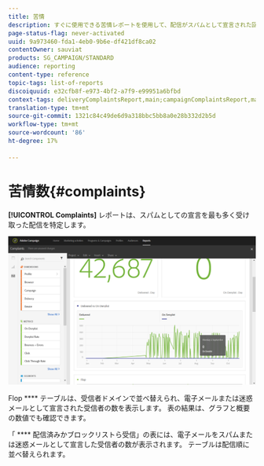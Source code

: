 ```yaml
---
title: 苦情
description: すぐに使用できる苦情レポートを使用して、配信がスパムとして宣言された回数を確認します。
page-status-flag: never-activated
uuid: 9a973460-fda1-4eb0-9b6e-df421df8ca02
contentOwner: sauviat
products: SG_CAMPAIGN/STANDARD
audience: reporting
content-type: reference
topic-tags: list-of-reports
discoiquuid: e32cfb8f-e973-4bf2-a7f9-e99951a6bfbd
context-tags: deliveryComplaintsReport,main;campaignComplaintsReport,main;programComplaintsReport,main
translation-type: tm+mt
source-git-commit: 1321c84c49de6d9a318bbc5bb8a0e28b332d2b5d
workflow-type: tm+mt
source-wordcount: '86'
ht-degree: 17%

---
```



# 苦情数{#complaints}

**[!UICONTROL Complaints]** レポートは、スパムとしての宣言を最も多く受け取った配信を特定します。

![](assets/delivery_reports_complaints.png)

Flop **** テーブルは、受信者ドメインで並べ替えられ、電子メールまたは迷惑メールとして宣言された受信者の数を表示します。 表の結果は、グラフと概要の数値でも確認できます。

「 **** 配信済みかブロックリストら受信」の表には、電子メールをスパムまたは迷惑メールとして宣言した受信者の数が表示されます。 テーブルは配信順に並べ替えられます。
